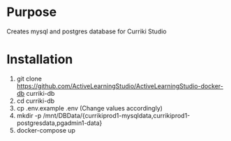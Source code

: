 # Purpose

Creates mysql and postgres database for Curriki Studio

# Installation

1. git clone https://github.com/ActiveLearningStudio/ActiveLearningStudio-docker-db curriki-db
2. cd curriki-db
3. cp .env.example .env (Change values accordingly)
4. mkdir -p /mnt/DBData/{currikiprod1-mysqldata,currikiprod1-postgresdata,pgadmin1-data}
5. docker-compose up
